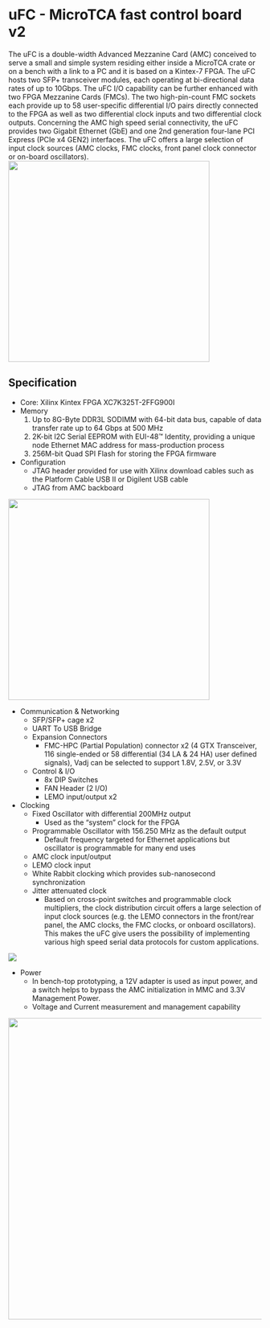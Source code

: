 # uFC - MicroTCA fast control board v2

The uFC is a double-width Advanced Mezzanine Card (AMC) conceived to serve a small and simple system residing either inside a MicroTCA crate or on a bench with a link to a PC and it is based on a Kintex-7 FPGA. The uFC hosts two SFP+ transceiver modules, each operating at bi-directional data rates of up to 10Gbps. The uFC I/O capability can be further enhanced with two FPGA Mezzanine Cards (FMCs). The two high-pin-count FMC sockets each provide up to 58 user-specific differential I/O pairs directly connected to the FPGA as well as two differential clock inputs and two differential clock outputs. Concerning the AMC high speed serial connectivity, the uFC provides two Gigabit Ethernet (GbE) and one 2nd generation four-lane PCI Express (PCIe x4 GEN2) interfaces. The uFC offers a large selection of input clock sources (AMC clocks, FMC clocks, front panel clock connector or on-board oscillators).
<img src="/readme/uFCv2.jpg" width="400px">

## Specification

* Core: Xilinx Kintex FPGA XC7K325T-2FFG900I
* Memory
  1. Up to 8G-Byte DDR3L SODIMM with 64-bit data bus, capable of data transfer rate up to 64 Gbps at 500 MHz
  2. 2K-bit I2C Serial EEPROM with EUI-48™ Identity, providing a unique node Ethernet MAC address for mass-production process
  3. 256M-bit Quad SPI Flash for storing the FPGA firmware
* Configuration
  * JTAG header provided for use with Xilinx download cables such as the Platform Cable USB II or Digilent USB cable
  * JTAG from AMC backboard 
<img src="/readme/jtag.jpg" width="400px">

* Communication & Networking
  * SFP/SFP+ cage x2
  * UART To USB Bridge
  * Expansion Connectors
    * FMC-HPC (Partial Population) connector x2 (4 GTX Transceiver, 116 single-ended or 58 differential (34 LA & 24 HA) user defined signals), Vadj can be selected to support 1.8V, 2.5V, or 3.3V
  * Control & I/O
    * 8x DIP Switches
    * FAN Header (2 I/O)
    * LEMO input/output x2
* Clocking
  * Fixed Oscillator with differential 200MHz output
    * Used as the “system” clock for the FPGA
  * Programmable Oscillator with 156.250 MHz as the default output
    * Default frequency targeted for Ethernet applications but oscillator is programmable for many end uses
  * AMC clock input/output
  * LEMO clock input
  * White Rabbit clocking which provides sub-nanosecond synchronization
  * Jitter attenuated clock
    * Based on cross-point switches and programmable clock multipliers, the clock distribution circuit offers a large selection of input clock sources (e.g. the LEMO connectors in the front/rear panel, the AMC clocks, the FMC clocks, or onboard oscillators). This makes the uFC give users the possibility of implementing various high speed serial data protocols for custom applications.
<img src="/readme/clocking.jpg">

* Power
  * In bench-top prototyping, a 12V adapter is used as input power, and a switch helps to bypass the AMC initialization in MMC and 3.3V Management Power.
  * Voltage and Current measurement and management capability
<img src="/readme/power.jpg" width="600px">
